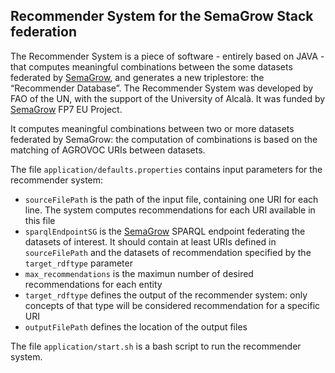 ## Recommender System for the SemaGrow Stack federation

The Recommender System is a piece of software - entirely based on JAVA - that computes meaningful combinations 
between the some datasets federated by [SemaGrow](http://www.semagrow.eu/), and generates a new triplestore: the “Recommender Database”. 
The Recommender System was developed by FAO of the UN, with the support of the University of Alcalà. It was funded
by [SemaGrow](http://www.semagrow.eu/) FP7 EU Project.

It computes meaningful combinations between two or more datasets federated by SemaGrow: 
the computation of combinations is based on the matching of AGROVOC URIs between datasets.

The file `application/defaults.properties` contains input parameters for the recommender system:
* `sourceFilePath` is the path of the input file, containing one URI for each line. The system computes recommendations for each URI available in this file
* `sparqlEndpointSG` is the [SemaGrow](http://www.semagrow.eu/) SPARQL endpoint federating the datasets of interest. It should contain at least URIs defined in `sourceFilePath` and the datasets of recommendation specified by the `target_rdftype` parameter
* `max_recommendations` is the maximun number of desired recommendations for each entity
* `target_rdftype` defines the output of the recommender system: only concepts of that type will be considered recommendation for a specific URI
* `outputFilePath` defines the location of the output files  

The file `application/start.sh` is a bash script to run the recommender system. 
